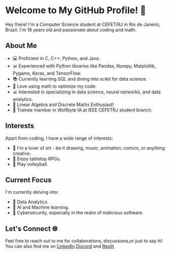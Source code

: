 # Welcome to My GitHub Profile! 🚀

Hey there! I'm a Computer Science student at CEFET/RJ in Rio de Janeiro, Brazil. I'm 18 years old and passionate about coding and math.

## About Me

- 💻 Proficient in C, C++, Python, and Java.
- 📊 Experienced with Python libraries like Pandas, Numpy, Matplotlib, Pygame, Keras, and TensorFlow.
- 📚 Currently learning SQL and diving into scikit for data science.
- 🧠 Love using math to optimize my code.
- 📊 Interested in specializing in data science, neural networks, and data analytics.
- 🧩 Linear Algebra and Discrete Maths Enthusiast!
- 🐺 Trainee member in Wolfbyte IA at IEEE CEFETRJ student branch.

## Interests

Apart from coding, I have a wide range of interests:

- 🎨 I'm a lover of art - be it drawing, music, animation, comics, or anything creative.
- 🎲 Enjoy tabletop RPGs.
- 🏐 Play volleyball.

## Current Focus

I'm currently delving into:

- 🧪 Data Analytics
- 🤖 AI and Machine learning.
- 🔐 Cybersecurity, especially in the realm of malicious software.

## Let's Connect 🌐

Feel free to reach out to me for collaborations, discussions,or just to say hi! You can also find me on [LinkedIn](https://linkedin.com/in/caio-torkst) [Discord](https://discord.com/users/236648689915920385) and [Replit](https://replit.com/@stepscaio)
